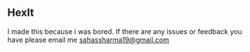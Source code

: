 ## HexIt
I made this because i was bored.
If there are any issues or feedback you have please email me sahassharma19@gmail.com
